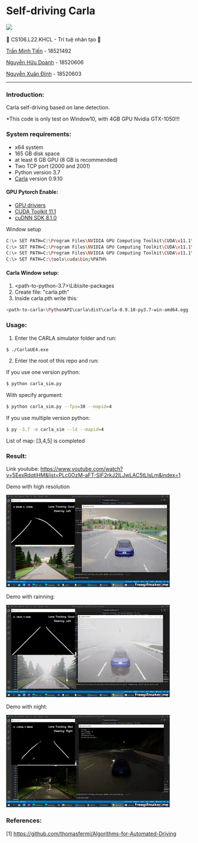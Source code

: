 # Self-driving Carla

![](https://portal.uit.edu.vn/Styles/profi/images/logo186x150.png)

 🤖 CS106.L22.KHCL - Trí tuệ nhân tạo 🤖

[Trần Minh Tiến](<https://github.com/fantashi099>) - 18521492

[Nguyễn Hữu Doanh](<https://github.com/huudoanh123qn>) - 18520606

[Nguyễn Xuân Đỉnh](<https://github.com/zoxuandinhzo>) - 18520603

---

### Introduction:

Carla self-driving based on lane detection. 

*This code is only test on Window10, with 4GB GPU Nvidia GTX-1050!!!

### System requirements:

- x64 system
- 165 GB disk space
- at least 6 GB GPU (8 GB is recommended)
- Two TCP port (2000 and 2001)
- Python version 3.7
- [Carla](<https://github.com/carla-simulator/carla/blob/master/Docs/download.md>) version 0.9.10

#### GPU Pytorch Enable:

- [GPU driviers](<https://www.nvidia.com/download/index.aspx?lang=en-us>)
- [CUDA Toolkit 11.1](<https://developer.nvidia.com/cuda-toolkit-archive>)
- [cuDNN SDK 8.1.0](<https://developer.nvidia.com/cudnn>)


Window setup
```sh
C:\> SET PATH=C:\Program Files\NVIDIA GPU Computing Toolkit\CUDA\v11.1\bin;%PATH%
C:\> SET PATH=C:\Program Files\NVIDIA GPU Computing Toolkit\CUDA\v11.1\extras\CUPTI\lib64;%PATH%
C:\> SET PATH=C:\Program Files\NVIDIA GPU Computing Toolkit\CUDA\v11.1\include;%PATH%
C:\> SET PATH=C:\tools\cuda\bin;%PATH%
```

#### Carla Window setup:

1. <path-to-python-3.7>\Lib\site-packages
2. Create file: "carla.pth"
3. Inside carla.pth write this:
```sh
<path-to-carla>\PythonAPI\carla\dist\carla-0.9.10-py3.7-win-amd64.egg
```


### Usage:

1. Enter the CARLA simulator folder and run:

```sh
$ ./CarlaUE4.exe
```

2. Enter the root of this repo and run:

If you use one version python:
```sh
$ python carla_sim.py
```
With specify argument:
```sh
$ python carla_sim.py --fps=30 --mapid=4
```

If you use multiple version python:
```sh
$ py -3.7 -m carla_sim --ld --mapid=4
```

List of map: [3,4,5] is completed

### Result:

Link youtube: https://www.youtube.com/watch?v=5EexRdqtiHM&list=PLc0OzM-aFT-SIF2rkJ2lLJwLAC5tLIsLm&index=1

Demo with high resolution

[![demo_normal](images/demo.gif)](https://www.youtube.com/watch?v=kbzTjvTQpRw&list=PLc0OzM-aFT-SIF2rkJ2lLJwLAC5tLIsLm&index=2)

Demo with rainning:

[![demo_rain](images/weather.gif)](https://www.youtube.com/watch?v=5EexRdqtiHM&list=PLc0OzM-aFT-SIF2rkJ2lLJwLAC5tLIsLm&index=1)

Demo with night:

[![demo_night](images/night.gif)](https://youtu.be/J9hN0RLYVvE)


### References:

[1] https://github.com/thomasfermi/Algorithms-for-Automated-Driving